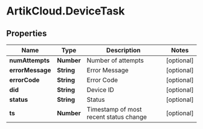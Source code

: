 # ArtikCloud.DeviceTask

## Properties
Name | Type | Description | Notes
------------ | ------------- | ------------- | -------------
**numAttempts** | **Number** | Number of attempts | [optional] 
**errorMessage** | **String** | Error Message | [optional] 
**errorCode** | **String** | Error Code | [optional] 
**did** | **String** | Device ID | [optional] 
**status** | **String** | Status | [optional] 
**ts** | **Number** | Timestamp of most recent status change | [optional] 


